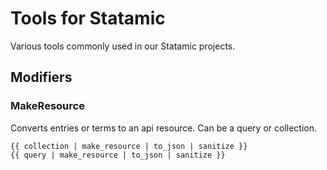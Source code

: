 # Tools for Statamic
Various tools commonly used in our Statamic projects.

## Modifiers
### MakeResource
Converts entries or terms to an api resource.  Can be a query or collection.
```antlers
{{ collection | make_resource | to_json | sanitize }}
{{ query | make_resource | to_json | sanitize }}
```